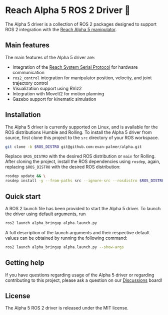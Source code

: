 # Reach Alpha 5 ROS 2 Driver :mechanical_arm:

The Alpha 5 driver is a collection of ROS 2 packages designed
to support ROS 2 integration with the [Reach Alpha 5 manipulator](https://reachrobotics.com/products/manipulators/reach-alpha/).

## Main features

The main features of the Alpha 5 driver are:

- Integration of the [Reach System Serial Protocol](https://reach-robotics.github.io/reach_robotics_sdk/documentation/index.html#)
  for hardware communication
- `ros2_control` integration for manipulator position, velocity, and joint
  trajectory control
- Visualization support using RViz2
- Integration with MoveIt2 for motion planning
- Gazebo support for kinematic simulation

## Installation

The Alpha 5 driver is currently supported on Linux, and is available for the ROS
distributions Humble and Rolling. To install the Alpha 5 driver from source,
first clone this project to the `src` directory of your ROS workspace.

```bash
git clone -b $ROS_DISTRO git@github.com:evan-palmer/alpha.git
```

Replace `$ROS_DISTRO` with the desired ROS distribution or `main` for Rolling.
After cloning the project, install the ROS dependencies using `rosdep`, again,
replacing `$ROS_DISTRO` with the desired ROS distribution:

```bash
rosdep update && \
rosdep install -y --from-paths src --ignore-src --rosdistro $ROS_DISTRO
```

## Quick start

A ROS 2 launch file has been provided to start the Alpha 5 driver. To launch the
driver using default arguments, run

```bash
ros2 launch alpha_bringup alpha.launch.py
```

A full description of the launch arguments and their respective default values
can be obtained by running the following command:

```bash
ros2 launch alpha_bringup alpha.launch.py --show-args
```

## Getting help

If you have questions regarding usage of the Alpha 5 driver or regarding
contributing to this project, please ask a question on our
[Discussions](https://github.com/evan-palmer/alpha/discussions) board!

## License

The Alpha 5 ROS 2 driver is released under the MIT license.
